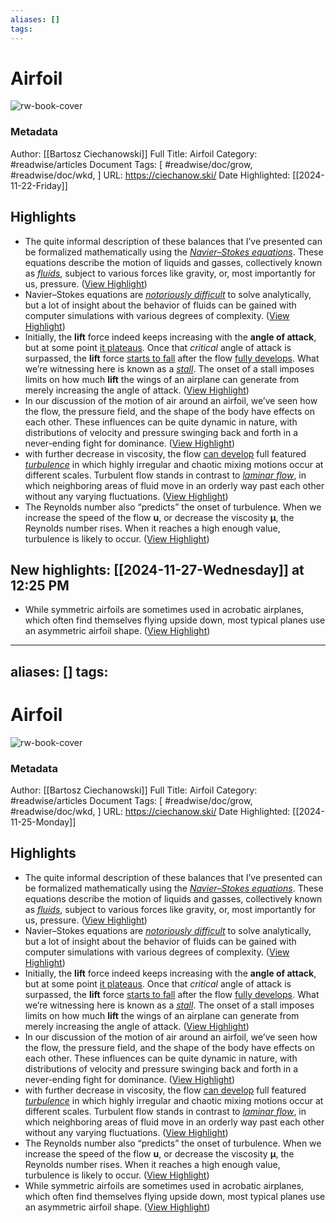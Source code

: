 ```yaml
---
aliases: []
tags:
---
```

# Airfoil

![rw-book-cover](https://ciechanow.ski/images/og/watch.png)
### Metadata
Author: [[Bartosz Ciechanowski]]
Full Title: Airfoil
Category: #readwise/articles
Document Tags: [ #readwise/doc/grow,  #readwise/doc/wkd, ]
URL: https://ciechanow.ski/
Date Highlighted: [[2024-11-22-Friday]]

## Highlights
- The quite informal description of these balances that I’ve presented can be formalized mathematically using the [*Navier–Stokes equations*](https://en.wikipedia.org/wiki/Navier%E2%80%93Stokes_equations). These equations describe the motion of liquids and gasses, collectively known as [*fluids*](https://en.wikipedia.org/wiki/Fluid), subject to various forces like gravity, or, most importantly for us, pressure. ([View Highlight](https://read.readwise.io/read/01jdae28d52scz5ae3rxm572k5))
- Navier–Stokes equations are [*notoriously difficult*](https://en.wikipedia.org/wiki/Navier%E2%80%93Stokes_existence_and_smoothness) to solve analytically, but a lot of insight about the behavior of fluids can be gained with computer simulations with various degrees of complexity. ([View Highlight](https://read.readwise.io/read/01jdae2d2pc1ahy7h27m2gzn53))
- Initially, the **lift** force indeed keeps increasing with the **angle of attack**, but at some point [it plateaus](https://ciechanow.ski/#). Once that *critical* angle of attack is surpassed, the **lift** force [starts to fall](https://ciechanow.ski/#) after the flow [fully develops](https://ciechanow.ski/#).
  What we’re witnessing here is known as a [*stall*](https://en.wikipedia.org/wiki/Stall_(fluid_dynamics)). The onset of a stall imposes limits on how much **lift** the wings of an airplane can generate from merely increasing the angle of attack. ([View Highlight](https://read.readwise.io/read/01jdaemy3jw8epby213ttx55vy))
- In our discussion of the motion of air around an airfoil, we’ve seen how the flow, the pressure field, and the shape of the body have effects on each other. These influences can be quite dynamic in nature, with distributions of velocity and pressure swinging back and forth in a never-ending fight for dominance. ([View Highlight](https://read.readwise.io/read/01jdajfv9nhe7k0jkrd125g9rd))
- with further decrease in viscosity, the flow [can develop](https://www.youtube.com/watch?v=c8zKWaxohng) full featured [*turbulence*](https://en.wikipedia.org/wiki/Turbulence) in which highly irregular and chaotic mixing motions occur at different scales. Turbulent flow stands in contrast to [*laminar flow*](https://en.wikipedia.org/wiki/Laminar_flow), in which neighboring areas of fluid move in an orderly way past each other without any varying fluctuations. ([View Highlight](https://read.readwise.io/read/01jdajk3s2jyy88d732e2hd4ey))
- The Reynolds number also “predicts” the onset of turbulence. When we increase the speed of the flow **u**, or decrease the viscosity **μ**, the Reynolds number rises. When it reaches a high enough value, turbulence is likely to occur. ([View Highlight](https://read.readwise.io/read/01jdak697rxh64pa6yhg6fe2y4))
## New highlights: [[2024-11-27-Wednesday]] at 12:25 PM
- While symmetric airfoils are sometimes used in acrobatic airplanes, which often find themselves flying upside down, most typical planes use an asymmetric airfoil shape. ([View Highlight](https://read.readwise.io/read/01jdjkqhhzjray3541k06qwraj))
---
aliases: []
tags:
---
# Airfoil

![rw-book-cover](https://ciechanow.ski/images/og/watch.png)
### Metadata
Author: [[Bartosz Ciechanowski]]
Full Title: Airfoil
Category: #readwise/articles
Document Tags: [ #readwise/doc/grow,  #readwise/doc/wkd, ]
URL: https://ciechanow.ski/
Date Highlighted: [[2024-11-25-Monday]]

## Highlights
- The quite informal description of these balances that I’ve presented can be formalized mathematically using the [*Navier–Stokes equations*](https://en.wikipedia.org/wiki/Navier%E2%80%93Stokes_equations). These equations describe the motion of liquids and gasses, collectively known as [*fluids*](https://en.wikipedia.org/wiki/Fluid), subject to various forces like gravity, or, most importantly for us, pressure. ([View Highlight](https://read.readwise.io/read/01jdae28d52scz5ae3rxm572k5))
- Navier–Stokes equations are [*notoriously difficult*](https://en.wikipedia.org/wiki/Navier%E2%80%93Stokes_existence_and_smoothness) to solve analytically, but a lot of insight about the behavior of fluids can be gained with computer simulations with various degrees of complexity. ([View Highlight](https://read.readwise.io/read/01jdae2d2pc1ahy7h27m2gzn53))
- Initially, the **lift** force indeed keeps increasing with the **angle of attack**, but at some point [it plateaus](https://ciechanow.ski/#). Once that *critical* angle of attack is surpassed, the **lift** force [starts to fall](https://ciechanow.ski/#) after the flow [fully develops](https://ciechanow.ski/#).
  What we’re witnessing here is known as a [*stall*](https://en.wikipedia.org/wiki/Stall_(fluid_dynamics)). The onset of a stall imposes limits on how much **lift** the wings of an airplane can generate from merely increasing the angle of attack. ([View Highlight](https://read.readwise.io/read/01jdaemy3jw8epby213ttx55vy))
- In our discussion of the motion of air around an airfoil, we’ve seen how the flow, the pressure field, and the shape of the body have effects on each other. These influences can be quite dynamic in nature, with distributions of velocity and pressure swinging back and forth in a never-ending fight for dominance. ([View Highlight](https://read.readwise.io/read/01jdajfv9nhe7k0jkrd125g9rd))
- with further decrease in viscosity, the flow [can develop](https://www.youtube.com/watch?v=c8zKWaxohng) full featured [*turbulence*](https://en.wikipedia.org/wiki/Turbulence) in which highly irregular and chaotic mixing motions occur at different scales. Turbulent flow stands in contrast to [*laminar flow*](https://en.wikipedia.org/wiki/Laminar_flow), in which neighboring areas of fluid move in an orderly way past each other without any varying fluctuations. ([View Highlight](https://read.readwise.io/read/01jdajk3s2jyy88d732e2hd4ey))
- The Reynolds number also “predicts” the onset of turbulence. When we increase the speed of the flow **u**, or decrease the viscosity **μ**, the Reynolds number rises. When it reaches a high enough value, turbulence is likely to occur. ([View Highlight](https://read.readwise.io/read/01jdak697rxh64pa6yhg6fe2y4))
- While symmetric airfoils are sometimes used in acrobatic airplanes, which often find themselves flying upside down, most typical planes use an asymmetric airfoil shape. ([View Highlight](https://read.readwise.io/read/01jdjkqhhzjray3541k06qwraj))

